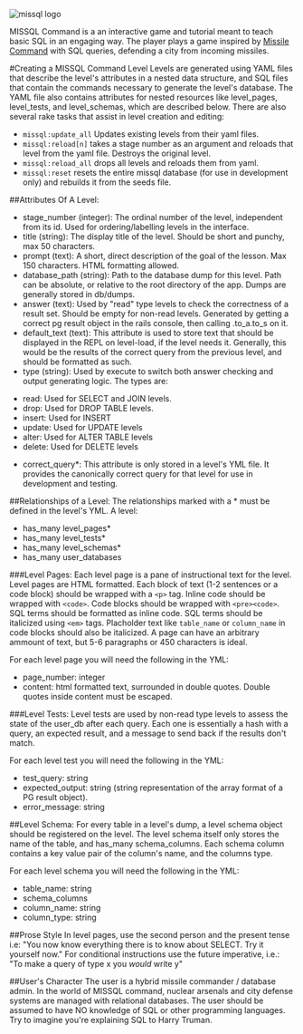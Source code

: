 ![missql logo](http://missqlcommand.com/assets/missql-logo-8-bf814420f5b89d3568ed38afa0c18748.png "missql logo")

MISSQL Command is a an interactive game and tutorial meant to teach basic SQL in an engaging way. The player plays a game inspired by [Missile Command](http://en.wikipedia.org/wiki/Missile_Command) with SQL queries, defending a city from incoming missiles.

#Creating a MISSQL Command Level
Levels are generated using YAML files that describe the level's attributes in a nested data structure, and SQL files that contain the commands necessary to generate the level's database. The YAML file also contains attributes for nested resources like level_pages, level_tests, and level_schemas, which are described below. There are also several rake tasks that assist in level creation and editing: 

 - `missql:update_all` Updates existing levels from their yaml files. 
 - `missql:reload[n]` takes a stage number as an argument and reloads that level from the yaml file. Destroys the original level. 
 - `missql:reload_all` drops all levels and reloads them from yaml.
 - `missql:reset` resets the entire missql database (for use in development only) and rebuilds it from the seeds file.

##Attributes Of A Level:
 - stage_number (integer): The ordinal number of the level, independent from its id. Used for ordering/labelling levels in the interface.
 - title (string): The display title of the level. Should be short and punchy, max 50 characters.
 - prompt (text): A short, direct description of the goal of the lesson. Max 150 characters. HTML formatting allowed.
 - database_path (string): Path to the database dump for this level. Path can be absolute, or relative to the root directory of the app. Dumps are generally stored in db/dumps.
 - answer (text): Used by "read" type levels to check the correctness of a result set. Should be empty for non-read levels. Generated by getting a correct pg result object in the rails console, then calling .to_a.to_s on it.
 - default_text (text): This attribute is used to store text that should be displayed in the REPL on level-load, if the level needs it. Generally, this would be the results of the correct query from the previous level, and should be formatted as such.
 - type (string): Used by execute to switch both answer checking and output generating logic. The types are:
  * read: Used for SELECT and JOIN levels.
  * drop: Used for DROP TABLE levels.
  * insert: Used for INSERT
  * update: Used for UPDATE levels
  * alter: Used for ALTER TABLE levels
  * delete: Used for DELETE levels
 - correct_query*: This attribute is only stored in a level's YML file. It provides the canonically correct query for that level for use in development and testing.

##Relationships of a Level:
The relationships marked with a * must be defined in the level's YML.
A level:
 - has_many level_pages*
 - has_many level_tests*
 - has_many level_schemas*
 - has_many user_databases

###Level Pages:
Each level page is a pane of instructional text for the level. Level pages are HTML formatted. Each block of text (1-2 sentences or a code block) should be wrapped with a `<p>` tag. Inline code should be wrapped with `<code>`. Code blocks should be wrapped with `<pre><code>`. SQL terms should be formatted as inline code. SQL terms should be italicized using `<em>` tags. Placholder text like `table_name` or `column_name` in code blocks should also be italicized. A page can have an arbitrary ammount of text, but 5-6 paragraphs or 450 characters is ideal.

For each level page you will need the following in the YML:
 - page_number: integer
 - content: html formatted text, surrounded in double quotes. Double quotes inside content must be escaped.

###Level Tests:
Level tests are used by non-read type levels to assess the state of the user_db after each query. Each one is essentially a hash with a query, an expected result, and a message to send back if the results don't match.

For each level test you will need the following in the YML:
 - test_query: string
 - expected_output: string (string representation of the array format of a PG result object).
 - error_message: string

##Level Schema:
For every table in a level's dump, a level schema object should be registered on the level. The level schema itself only stores the name of the table, and has_many schema_columns. Each schema column contains a key value pair of the column's name, and the columns type. 

For each level schema you will need the following in the YML:
 - table_name: string
  - schema_columns
   - column_name: string
   - column_type: string

##Prose Style
In level pages, use the second person and the present tense i.e: "You now know everything there is to know about SELECT. Try it yourself now." For conditional instructions use the future imperative, i.e.: "To make a query of type x you *would* write y"

##User's Character
The user is a hybrid missile commander / database admin. In the world of MISSQL command, nuclear arsenals and city defense systems are managed with relational databases. The user should be assumed to have NO knowledge of SQL or other programming languages. Try to imagine you're explaining SQL to Harry Truman.
